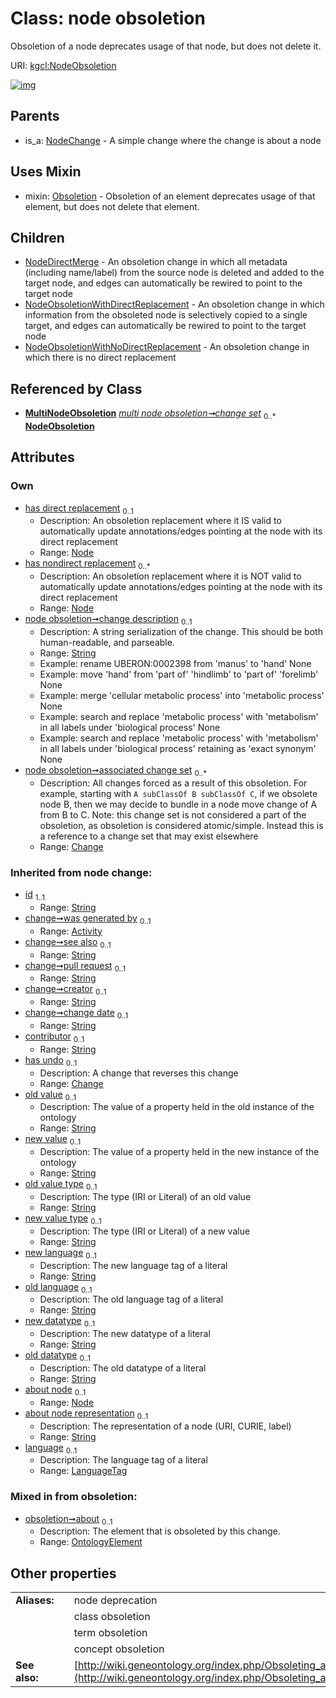 
# Class: node obsoletion


Obsoletion of a node deprecates usage of that node, but does not delete it.

URI: [kgcl:NodeObsoletion](http://w3id.org/kgcl/NodeObsoletion)


[![img](https://yuml.me/diagram/nofunky;dir:TB/class/[OntologyElement],[Obsoletion],[NodeObsoletionWithNoDirectReplacement],[NodeObsoletionWithDirectReplacement],[Change]<associated%20change%20set%200..*-++[NodeObsoletion&#124;change_description:string%20%3F;about_node_representation(i):string%20%3F;language(i):language_tag%20%3F;old_value(i):string%20%3F;new_value(i):string%20%3F;old_value_type(i):string%20%3F;new_value_type(i):string%20%3F;new_language(i):string%20%3F;old_language(i):string%20%3F;new_datatype(i):string%20%3F;old_datatype(i):string%20%3F;id(i):string;see_also(i):string%20%3F;pull_request(i):string%20%3F;creator(i):string%20%3F;change_date(i):string%20%3F;contributor(i):string%20%3F],[Node]<has%20nondirect%20replacement%200..*-%20[NodeObsoletion],[Node]<has%20direct%20replacement%200..1-%20[NodeObsoletion],[MultiNodeObsoletion]++-%20change%20set%200..*>[NodeObsoletion],[NodeObsoletion]uses%20-.->[Obsoletion],[NodeObsoletion]^-[NodeObsoletionWithNoDirectReplacement],[NodeObsoletion]^-[NodeObsoletionWithDirectReplacement],[NodeObsoletion]^-[NodeDirectMerge],[NodeChange]^-[NodeObsoletion],[NodeDirectMerge],[NodeChange],[Node],[MultiNodeObsoletion],[Change],[Activity])](https://yuml.me/diagram/nofunky;dir:TB/class/[OntologyElement],[Obsoletion],[NodeObsoletionWithNoDirectReplacement],[NodeObsoletionWithDirectReplacement],[Change]<associated%20change%20set%200..*-++[NodeObsoletion&#124;change_description:string%20%3F;about_node_representation(i):string%20%3F;language(i):language_tag%20%3F;old_value(i):string%20%3F;new_value(i):string%20%3F;old_value_type(i):string%20%3F;new_value_type(i):string%20%3F;new_language(i):string%20%3F;old_language(i):string%20%3F;new_datatype(i):string%20%3F;old_datatype(i):string%20%3F;id(i):string;see_also(i):string%20%3F;pull_request(i):string%20%3F;creator(i):string%20%3F;change_date(i):string%20%3F;contributor(i):string%20%3F],[Node]<has%20nondirect%20replacement%200..*-%20[NodeObsoletion],[Node]<has%20direct%20replacement%200..1-%20[NodeObsoletion],[MultiNodeObsoletion]++-%20change%20set%200..*>[NodeObsoletion],[NodeObsoletion]uses%20-.->[Obsoletion],[NodeObsoletion]^-[NodeObsoletionWithNoDirectReplacement],[NodeObsoletion]^-[NodeObsoletionWithDirectReplacement],[NodeObsoletion]^-[NodeDirectMerge],[NodeChange]^-[NodeObsoletion],[NodeDirectMerge],[NodeChange],[Node],[MultiNodeObsoletion],[Change],[Activity])

## Parents

 *  is_a: [NodeChange](NodeChange.md) - A simple change where the change is about a node

## Uses Mixin

 *  mixin: [Obsoletion](Obsoletion.md) - Obsoletion of an element deprecates usage of that element, but does not delete that element.

## Children

 * [NodeDirectMerge](NodeDirectMerge.md) - An obsoletion change in which all metadata (including name/label) from the source node is deleted and added to the target node, and edges can automatically be rewired to point to the target node
 * [NodeObsoletionWithDirectReplacement](NodeObsoletionWithDirectReplacement.md) - An obsoletion change in which information from the obsoleted node is selectively copied to a single target, and edges can automatically be rewired to point to the target node
 * [NodeObsoletionWithNoDirectReplacement](NodeObsoletionWithNoDirectReplacement.md) - An obsoletion change in which there is no direct replacement

## Referenced by Class

 *  **[MultiNodeObsoletion](MultiNodeObsoletion.md)** *[multi node obsoletion➞change set](multi_node_obsoletion_change_set.md)*  <sub>0..\*</sub>  **[NodeObsoletion](NodeObsoletion.md)**

## Attributes


### Own

 * [has direct replacement](has_direct_replacement.md)  <sub>0..1</sub>
     * Description: An obsoletion replacement where it IS valid to automatically update annotations/edges pointing at the node with its direct replacement
     * Range: [Node](Node.md)
 * [has nondirect replacement](has_nondirect_replacement.md)  <sub>0..\*</sub>
     * Description: An obsoletion replacement where it is NOT valid to automatically update annotations/edges pointing at the node with its direct replacement
     * Range: [Node](Node.md)
 * [node obsoletion➞change description](node_obsoletion_change_description.md)  <sub>0..1</sub>
     * Description: A string serialization of the change. This should be both human-readable, and parseable.
     * Range: [String](types/String.md)
     * Example: rename UBERON:0002398 from 'manus' to 'hand' None
     * Example: move 'hand' from 'part of' 'hindlimb' to 'part of' 'forelimb' None
     * Example: merge 'cellular metabolic process' into 'metabolic process' None
     * Example: search and replace 'metabolic process' with 'metabolism' in all labels under 'biological process' None
     * Example: search and replace 'metabolic process' with 'metabolism' in all labels under 'biological process' retaining as 'exact synonym' None
 * [node obsoletion➞associated change set](node_obsoletion_associated_change_set.md)  <sub>0..\*</sub>
     * Description: All changes forced as a result of this obsoletion. For example, starting with `A subClassOf B subClassOf C`, if we obsolete node B, then we may decide to bundle in a node move change of A from B to C. Note: this change set is not considered a part of the obsoletion, as obsoletion is considered atomic/simple. Instead this is a reference to a change set that may exist elsewhere
     * Range: [Change](Change.md)

### Inherited from node change:

 * [id](id.md)  <sub>1..1</sub>
     * Range: [String](types/String.md)
 * [change➞was generated by](change_was_generated_by.md)  <sub>0..1</sub>
     * Range: [Activity](Activity.md)
 * [change➞see also](change_see_also.md)  <sub>0..1</sub>
     * Range: [String](types/String.md)
 * [change➞pull request](change_pull_request.md)  <sub>0..1</sub>
     * Range: [String](types/String.md)
 * [change➞creator](change_creator.md)  <sub>0..1</sub>
     * Range: [String](types/String.md)
 * [change➞change date](change_change_date.md)  <sub>0..1</sub>
     * Range: [String](types/String.md)
 * [contributor](contributor.md)  <sub>0..1</sub>
     * Range: [String](types/String.md)
 * [has undo](has_undo.md)  <sub>0..1</sub>
     * Description: A change that reverses this change
     * Range: [Change](Change.md)
 * [old value](old_value.md)  <sub>0..1</sub>
     * Description: The value of a property held in the old instance of the ontology
     * Range: [String](types/String.md)
 * [new value](new_value.md)  <sub>0..1</sub>
     * Description: The value of a property held in the new instance of the ontology
     * Range: [String](types/String.md)
 * [old value type](old_value_type.md)  <sub>0..1</sub>
     * Description: The type (IRI or Literal) of an old value
     * Range: [String](types/String.md)
 * [new value type](new_value_type.md)  <sub>0..1</sub>
     * Description: The type (IRI or Literal) of a new value
     * Range: [String](types/String.md)
 * [new language](new_language.md)  <sub>0..1</sub>
     * Description: The new language tag of a literal
     * Range: [String](types/String.md)
 * [old language](old_language.md)  <sub>0..1</sub>
     * Description: The old language tag of a literal
     * Range: [String](types/String.md)
 * [new datatype](new_datatype.md)  <sub>0..1</sub>
     * Description: The new datatype of a literal
     * Range: [String](types/String.md)
 * [old datatype](old_datatype.md)  <sub>0..1</sub>
     * Description: The old datatype of a literal
     * Range: [String](types/String.md)
 * [about node](about_node.md)  <sub>0..1</sub>
     * Range: [Node](Node.md)
 * [about node representation](about_node_representation.md)  <sub>0..1</sub>
     * Description: The representation of a node (URI, CURIE, label) 
     * Range: [String](types/String.md)
 * [language](language.md)  <sub>0..1</sub>
     * Description: The language tag of a literal
     * Range: [LanguageTag](types/LanguageTag.md)

### Mixed in from obsoletion:

 * [obsoletion➞about](obsoletion_about.md)  <sub>0..1</sub>
     * Description: The element that is obsoleted by this change.
     * Range: [OntologyElement](OntologyElement.md)

## Other properties

|  |  |  |
| --- | --- | --- |
| **Aliases:** | | node deprecation |
|  | | class obsoletion |
|  | | term obsoletion |
|  | | concept obsoletion |
| **See also:** | | [http://wiki.geneontology.org/index.php/Obsoleting_an_Existing_Ontology_Term](http://wiki.geneontology.org/index.php/Obsoleting_an_Existing_Ontology_Term) |

